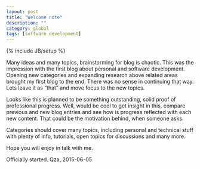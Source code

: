 ```yaml
---
layout: post
title: "Welcome note"
description: ""
category: global 
tags: [software development]
---
```

{% include JB/setup %}

Many ideas and many topics, brainstorming for blog is chaotic. This was the impression with the first blog about personal and software 
development. Opening new categories and expanding research above related areas brought my first blog to the end. There was no sense in 
continuing that way. Lets leave it as “that” and move focus to the new topics.

Looks like this is planned to be something outstanding, solid proof of professional progress. Well, would be cool to get insight in 
this, compare previous and new blog entries and see how is progress reflected with each new content. That could be the motivation 
behind, when someone asks.

Categories should cover many topics, including personal and technical stuff with plenty of info, tutorials, open topics for 
discussions and many more.

Hope you will enjoy in talk with me.

Officially started.
Qza, 2015-06-05